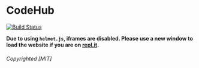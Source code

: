 # CodeHub
[![Build Status](https://travis-ci.com/MiguelCodes/CodeHub.svg?branch=master)](https://travis-ci.com/MiguelCodes/CodeHub)

**Due to using `helmet.js`, iframes are disabled. Please use a new window to load the website if you are on [repl.it](https://repl.it).**

###### *Copyrighted [MIT]*
